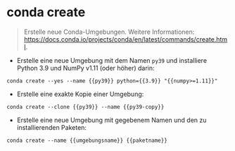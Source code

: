 # conda create

> Erstelle neue Conda-Umgebungen.
> Weitere Informationen: <https://docs.conda.io/projects/conda/en/latest/commands/create.html>.

- Erstelle eine neue Umgebung mit dem Namen `py39` und installiere Python 3.9 und NumPy v1.11 (oder höher) darin:

`conda create --yes --name {{py39}} python={{3.9}} "{{numpy>=1.11}}"`

- Erstelle eine exakte Kopie einer Umgebung:

`conda create --clone {{py39}} --name {{py39-copy}}`

- Erstelle eine neue Umgebung mit gegebenem Namen und den zu installierenden Paketen:

`conda create --name {{umgebungsname}} {{paketname}}`
